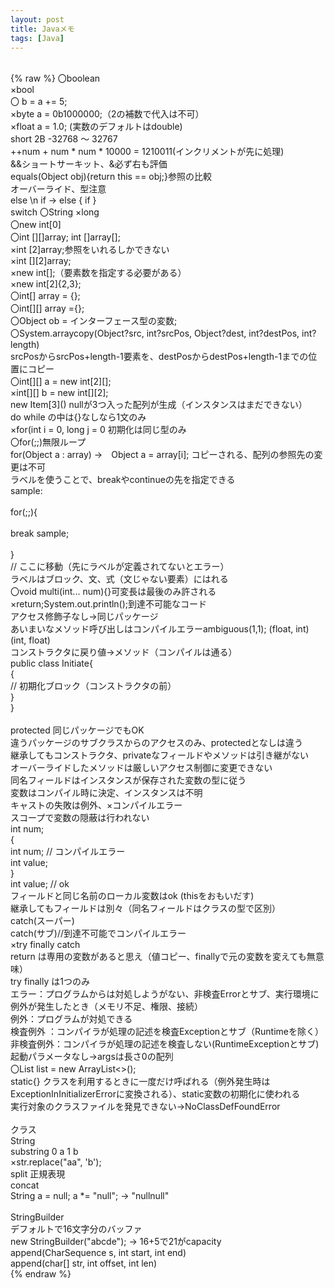 ```yaml
---
layout: post
title: Javaメモ
tags: [Java]
---
```


<br>
{% raw %}
〇boolean<br>
×bool<br>
〇 b = a += 5;<br>
×byte a = 0b1000000;（2の補数で代入は不可）<br>
×float a = 1.0; (実数のデフォルトはdouble)<br>
short 2B  -32768 ～ 32767<br>
++num + num * num * 10000 = 1210011(インクリメントが先に処理)<br>
&&ショートサーキット、&必ず右も評価<br>
equals(Object obj){return this == obj;}参照の比較<br>
	オーバーライド、型注意<br>
else \n if -> else { if }<br>
switch 〇String  ×long<br>
〇new int[0]<br>
〇int [][]array; int []array[];<br>
×int [2]array;参照をいれるしかできない<br>
×int [][2]array;<br>
×new int[];（要素数を指定する必要がある）<br>
×new int[2]{2,3};<br>
〇int[] array = {};<br>
〇int[][] array ={};<br>
〇Object ob = インターフェース型の変数;<br>
〇System.arraycopy(Object?src, int?srcPos, Object?dest, int?destPos, int?length)<br>
srcPosからsrcPos+length-1要素を、destPosからdestPos+length-1までの位置にコピー<br>
〇int[][] a = new int[2][];<br>
×int[][] b = new int[][2];<br>
new Item[3]() nullが3つ入った配列が生成（インスタンスはまだできない）<br>
do while の中は{}なしなら1文のみ<br>
×for(int i = 0, long j = 0 初期化は同じ型のみ<br>
〇for(;;)無限ループ<br>
for(Object a : array) →　Object a = array[i]; コピーされる、配列の参照先の変更は不可<br>
ラベルを使うことで、breakやcontinueの先を指定できる<br>
sample: <br>
        <br>
for(;;){<br>
<br>
	break sample;<br>
        <br>
}<br>
// ここに移動（先にラベルが定義されてないとエラー）<br>
ラベルはブロック、文、式（文じゃない要素）にはれる<br>
〇void multi(int... num){}可変長は最後のみ許される<br>
×return;System.out.println();到達不可能なコード<br>
アクセス修飾子なし→同じパッケージ<br>
あいまいなメソッド呼び出しはコンパイルエラーambiguous(1,1); (float, int) (int, float)<br>
コンストラクタに戻り値→メソッド（コンパイルは通る）<br>
public class Initiate{<br>
	{<br>
		// 初期化ブロック（コンストラクタの前）<br>
	}<br>
}<br>
<br>
protected 同じパッケージでもOK<br>
違うパッケージのサブクラスからのアクセスのみ、protectedとなしは違う<br>
継承してもコンストラクタ、privateなフィールドやメソッドは引き継がない<br>
オーバーライドしたメソッドは厳しいアクセス制御に変更できない<br>
同名フィールドはインスタンスが保存された変数の型に従う<br>
変数はコンパイル時に決定、インスタンスは不明<br>
キャストの失敗は例外、×コンパイルエラー<br>
スコープで変数の隠蔽は行われない<br>
int num;<br>
{<br>
	int num; // コンパイルエラー<br>
	int value;<br>
}<br>
int value; // ok<br>
フィールドと同じ名前のローカル変数はok (thisをおもいだす)<br>
継承してもフィールドは別々（同名フィールドはクラスの型で区別）<br>
catch(スーパー)<br>
catch(サブ)//到達不可能でコンパイルエラー<br>
×try finally catch<br>
return は専用の変数があると思え（値コピー、finallyで元の変数を変えても無意味）<br>
try finally は1つのみ<br>
エラー：プログラムからは対処しようがない、非検査Errorとサブ、実行環境に例外が発生したとき（メモリ不足、権限、接続）<br>
例外：プログラムが対処できる<br>
  検査例外  ：コンパイラが処理の記述を検査Exceptionとサブ（Runtimeを除く）<br>
  非検査例外：コンパイラが処理の記述を検査しない(RuntimeExceptionとサブ)<br>
起動パラメータなし→argsは長さ0の配列<br>
〇List<String> list = new ArrayList<>();<br>
static{} クラスを利用するときに一度だけ呼ばれる（例外発生時はExceptionInInitializerErrorに変換される）、static変数の初期化に使われる<br>
実行対象のクラスファイルを発見できない→NoClassDefFoundError<br>
<br>
クラス<br>
String<br>
  substring 0 a 1 b<br>
  ×str.replace("aa", 'b');<br>
  split 正規表現<br>
  concat<br>
  String a = null; a *= "null"; → "nullnull"<br>
  <br>
StringBuilder<br>
  デフォルトで16文字分のバッファ<br>
  new StringBuilder("abcde"); -> 16+5で21がcapacity<br>
  append(CharSequence s, int start, int end) <br>
  append(char[] str, int offset, int len) <br>
{% endraw %}








<br>


